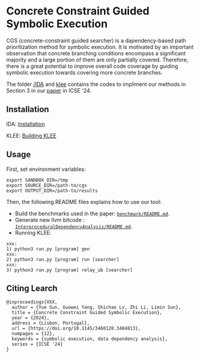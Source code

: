 Concrete Constraint Guided Symbolic Execution
=============================================================================================================

CGS (concrete-constraint guided searcher) is a dapendency-based path prioritization method for symbolic execution. It is motivated by an important observation that concrete branching conditions encompass a significant majority and a large portion of them are only partially covered. Therefore, there is a great potential to improve overall code coverage by guiding symbolic execution towards covering more concrete branches.

The folder [/IDA](IDA/README.md) and [klee](klee) contains the codes to impliment our methods in Section 3 in our [paper](https://) in ICSE '24.

## Installation

IDA: [Installation](IDA/README.md)

KLEE: [Building KLEE](https://klee.github.io/build-llvm13/)



## Usage

First, set environment variables:

```
export SANDBOX_DIR=/tmp
export SOURCE_DIR=/path-to/cgs
export OUTPUT_DIR=/path-to/results
```

Then, the following README files explains how to use our tool:
* Build the benchmarks used in the paper: [`benchmark/README.md`](benchmark/README.md).
* Generate new llvm bitcode : [`InterproceduralDependencyAnalysis/README.md`](InterproceduralDependencyAnalysis/README.md).
* Running KLEE:
 ```
xxx:
1) python3 run.py [program] gen
xxx:
2) python3 run.py [program] run [searcher]
xxx:
3) python3 run.py [program] relay_ub [searcher]
```


## Citing Learch
```
@inproceedings{XXX,
  author = {Yue Sun, Guowei Yang, Shichao Lv, Zhi Li, Limin Sun},
  title = {Concrete Constraint Guided Symbolic Execution},
  year = {2024},
  address = {Lisbon, Portugal},
  url = {https://doi.org/10.1145/3460120.3484813},
  numpages = {12},
  keywords = {symbolic execution, data dependency analysis},
  series = {ICSE '24}
}
```
